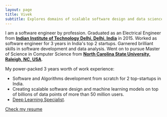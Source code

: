 ```yaml
---
layout: page
title: Vivek
subtitle: Explores domains of scalable software design and data science.
---
```


I am a software engineer by profession. Graduated as an Electrical Engineer from [**Indian Institute of Technology Delhi, Delhi, India**](http://www.iitd.ac.in/) in 2015. Worked as software engineer for 3 years in India's top 2 startups. Garnered brilliant skills in software development and data analysis. Went on to pursue Master of Science in Computer Science from [**North Carolina State University, Raleigh, NC, USA**](https://www.ncsu.edu/).

My power-packed 3 years worth of work experience:
- Software and Algorithms development from scratch for 2 top-startups in India.
- Creating scalable software design and machine learning models on top of billions of data points of more than 50 million users.
- [Deep Learning Specialist](https://www.coursera.org/account/accomplishments/specialization/FNUKS89T9XME).

[Check my resume](http://vivekncsu.com/resume)
